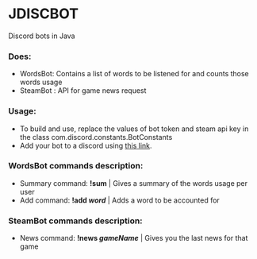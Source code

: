 # JDISCBOT
Discord bots in Java

### Does:
* WordsBot: Contains a list of words to be listened for and counts those words usage
* SteamBot : API for game news request

### Usage:
* To build and use, replace the values of bot token and steam api key in the class com.discord.constants.BotConstants
* Add your bot to a discord using [this link](https://discordapp.com/oauth2/authorize?client_id=<CLIENT_ID>&scope=bot).

### WordsBot commands description:
* Summary command: **!sum** | Gives a summary of the words usage per user
* Add command: **!add _word_** | Adds a word to be accounted for

### SteamBot commands description:
* News command: **!news _gameName_** | Gives you the last news for that game
